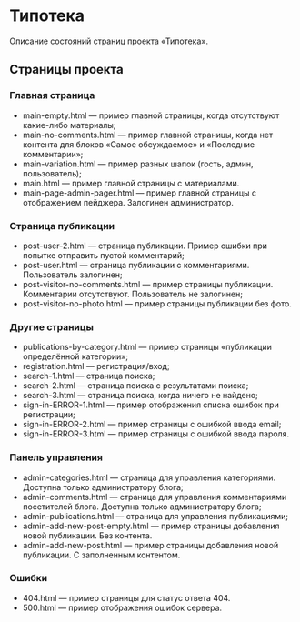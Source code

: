 # Типотека

Описание состояний страниц проекта «Типотека».

## Страницы проекта

### Главная страница

* main-empty.html — пример главной страницы, когда отсутствуют какие-либо материалы;
* main-no-comments.html — пример главной страницы, когда нет контента для блоков «Самое обсуждаемое» и «Последние комментарии»;
* main-variation.html — пример разных шапок (гость, админ, пользователь);
* main.html — пример главной страницы с материалами.
* main-page-admin-pager.html — пример главной страницы с отображением пейджера. Залогинен администратор.

### Страница публикации

* post-user-2.html — страница публикации. Пример ошибки при попытке отправить пустой комментарий;
* post-user.html — страница публикации с комментариями. Пользователь залогинен;
* post-visitor-no-comments.html — пример страницы публикации. Комментарии отсутствуют. Пользователь не залогинен;
* post-visitor-no-photo.html — пример страницы публикации без фото.

### Другие страницы

* publications-by-category.html — пример страницы «публикации определённой категории»;
* registration.html — регистрация/вход;
* search-1.html — страница поиска;
* search-2.html — страница поиска с результатами поиска;
* search-3.html — страница поиска, когда ничего не найдено;
* sign-in-ERROR-1.html — пример отображения списка ошибок при регистрации;
* sign-in-ERROR-2.html — пример страницы с ошибкой ввода email;
* sign-in-ERROR-3.html — пример страницы с ошибкой ввода пароля.

### Панель управления

* admin-categories.html — страница для управления категориями. Доступна только администратору блога;
* admin-comments.html — страница для управления комментариями посетителей блога. Доступна только администратору блога;
* admin-publications.html — страница для управления публикациями;
* admin-add-new-post-empty.html — пример страницы добавления новой публикации. Без контента.
* admin-add-new-post.html — пример страницы добавления новой публикации. С заполненным контентом.

### Ошибки

* 404.html — пример страницы для статус ответа 404.
* 500.html — пример отображения ошибок сервера.
